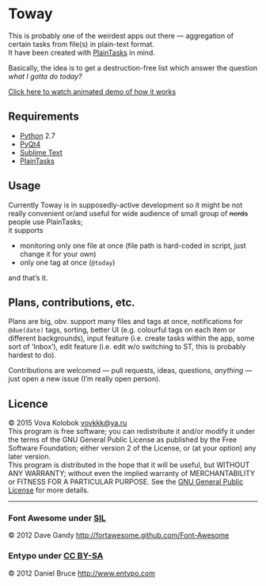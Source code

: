 # Toway
This is probably one of the weirdest apps out there — aggregation of certain tasks from file(s) in plain-text format.  
It have been created with [PlainTasks](https://github.com/aziz/PlainTasks#plaintasks) in mind.

Basically, the idea is to get a destruction-free list which answer the question _what I gotta do today?_ 

[Click here to watch animated demo of how it works](toway-demo.gif)


## Requirements
* [Python](https://www.python.org/downloads/) 2.7
* [PyQt4](http://www.riverbankcomputing.com/software/pyqt/download)
* [Sublime Text](http://www.sublimetext.com/2)
* [PlainTasks](https://github.com/aziz/PlainTasks#installation)


## Usage
Currently Toway is in supposedly-active development so it might be not really convenient or/and useful for wide audience of small group of ~~nerds~~ people use PlainTasks;  
it supports  

* monitoring only one file at once (file path is hard-coded in script, just change it for your own)
* only one tag at once (`@today`)

and that’s it.


## Plans, contributions, etc.
Plans are big, obv. support many files and tags at once, notifications for `@due(date)` tags, sorting, better UI (e.g. colourful tags on each item or different backgrounds), input feature (i.e. create tasks within the app, some sort of ‘Inbox’), edit feature (i.e. edit w/o switching to ST, this is probably hardest to do).

Contributions are welcomed — pull requests, ideas, questions, _anything_ — just open a new issue (I’m really open person).


## Licence
© 2015 Vova Kolobok <vovkkk@ya.ru>  
This program is free software; you can redistribute it and/or modify it under the terms of the GNU General Public License as published by the Free Software Foundation; either version 2 of the License, or (at your option) any later version.  
This program is distributed in the hope that it will be useful, but WITHOUT ANY WARRANTY; without even the implied warranty of MERCHANTABILITY or FITNESS FOR A PARTICULAR PURPOSE. See the [GNU General Public License](http://www.gnu.org/licenses/gpl-2.0.html) for more details.

<hr>

### Font Awesome under [SIL](http://scripts.sil.org/cms/scripts/page.php?site_id=nrsi&id=OFL)
© 2012 Dave Gandy <http://fortawesome.github.com/Font-Awesome>

### Entypo under [CC BY-SA](http://creativecommons.org/licenses/by-sa/2.0/)
© 2012 Daniel Bruce <http://www.entypo.com>
